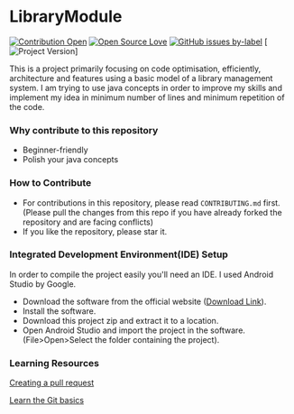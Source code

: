 # LibraryModule
[![Contribution Open](https://img.shields.io/badge/contributions-welcome-brightgreen.svg?style=flat)](https://github.com/5AbhishekSaxena/LibraryModule/blob/master/CONTRIBUTING.md)
[![Open Source Love](https://badges.frapsoft.com/os/v1/open-source.svg?v=103)](https://github.com/5AbhishekSaxena/LibraryModule/issues)
[![GitHub issues by-label](https://img.shields.io/github/license/mashape/apistatus.svg)](https://github.com/5AbhishekSaxena/LibraryModule/blob/master/LICENSE)
[![Project Version](https://img.shields.io/badge/Build%20Version-1.1.3-yellow)]

This is a project primarily focusing on code optimisation, efficiently, architecture and features using a basic model of a library management system. I am trying to use java concepts in order to improve my skills and implement my idea in minimum number of lines and minimum repetition of the code.


### Why contribute to this repository
- Beginner-friendly
- Polish your java concepts

### How to Contribute
- For contributions in this repository, please read `CONTRIBUTING.md` first. (Please pull the changes from this repo if you have already forked the repository and are facing conflicts)
- If you like the repository, please star it.

### Integrated Development Environment(IDE) Setup
In order to compile the project easily you'll need an IDE. I used Android Studio by Google.
- Download the software from the official website ([Download Link](https://developer.android.com/studio)).
- Install the software.
- Download this project zip and extract it to a location.
- Open Android Studio and import the project in the software.(File>Open>Select the folder containing the project). 

### Learning Resources

[Creating a pull request](https://services.github.com/on-demand/intro-to-github/create-pull-request)

[Learn the Git basics](https://try.github.io)

